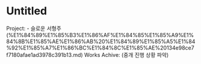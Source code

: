# Untitled

Project: - 슬로운 서형주 (%E1%84%89%E1%85%B3%E1%86%AF%E1%84%85%E1%85%A9%E1%84%8B%E1%85%AE%E1%86%AB%20%E1%84%89%E1%85%A5%E1%84%92%E1%85%A7%E1%86%BC%E1%84%8C%E1%85%AE%20134e98ce7f7180afae1ad3978c391b13.md) 
Works Achive: (중개 진행 상황 파악)